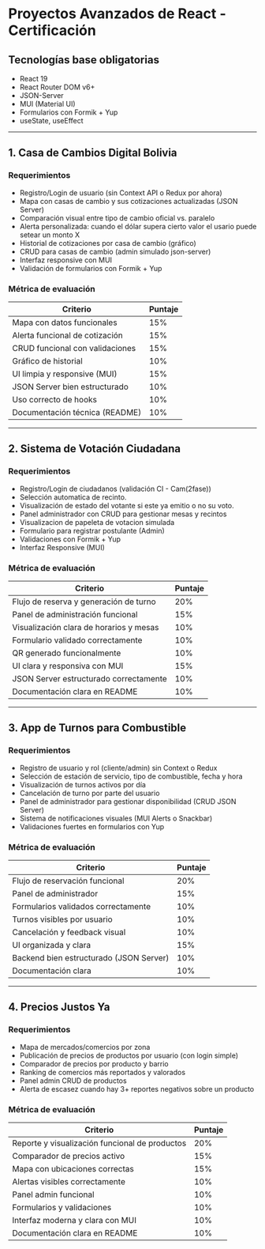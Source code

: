 # Proyectos Avanzados de React - Certificación

## Tecnologías base obligatorias
- React 19
- React Router DOM v6+
- JSON-Server
- MUI (Material UI) 
- Formularios con Formik + Yup
- useState, useEffect

---

## 1. Casa de Cambios Digital Bolivia

### Requerimientos
- Registro/Login de usuario (sin Context API o Redux por ahora)
- Mapa con casas de cambio y sus cotizaciones actualizadas (JSON Server)
- Comparación visual entre tipo de cambio oficial vs. paralelo
- Alerta personalizada: cuando el dólar supera cierto valor el usario puede setear un monto X 
- Historial de cotizaciones por casa de cambio (gráfico)
- CRUD para casas de cambio (admin simulado json-server)
- Interfaz responsive con MUI
- Validación de formularios con Formik + Yup

### Métrica de evaluación
| Criterio                            | Puntaje |
|-------------------------------------|---------|
| Mapa con datos funcionales  | 15%     |
| Alerta funcional de cotización     | 15%     |
| CRUD funcional con validaciones    | 15%     |
| Gráfico de historial               | 10%     |
| UI limpia y responsive (MUI)       | 15%     |
| JSON Server bien estructurado      | 10%     |
| Uso correcto de hooks              | 10%     |
| Documentación técnica (README)    | 10%     |

---

## 2. Sistema de Votación Ciudadana

### Requerimientos
- Registro/Login de ciudadanos (validación CI - Cam(2fase))
- Selección automatica de recinto.
- Visualización de estado del votante si este ya emitio o no su voto.
- Panel administrador con CRUD para gestionar  mesas y recintos
- Visualizacion de papeleta de votacion simulada 
- Formulario para registrar postulante (Admin)
- Validaciones con Formik + Yup
- Interfaz Responsive (MUI)

### Métrica de evaluación
| Criterio                                 | Puntaje |
|------------------------------------------|---------|
| Flujo de reserva y generación de turno   | 20%     |
| Panel de administración funcional        | 15%     |
| Visualización clara de horarios y mesas  | 10%     |
| Formulario validado correctamente        | 10%     |
| QR generado funcionalmente               | 10%     |
| UI clara y responsiva con MUI            | 15%     |
| JSON Server estructurado correctamente   | 10%     |
| Documentación clara en README            | 10%     |

---

## 3. App de Turnos para Combustible

### Requerimientos
- Registro de usuario y rol (cliente/admin) sin Context o Redux
- Selección de estación de servicio, tipo de combustible, fecha y hora
- Visualización de turnos activos por día
- Cancelación de turno por parte del usuario
- Panel de administrador para gestionar disponibilidad (CRUD JSON Server)
- Sistema de notificaciones visuales (MUI Alerts o Snackbar)
- Validaciones fuertes en formularios con Yup

### Métrica de evaluación
| Criterio                            | Puntaje |
|-------------------------------------|---------|
| Flujo de reservación funcional     | 20%     |
| Panel de administrador             | 15%     |
| Formularios validados correctamente | 10%     |
| Turnos visibles por usuario        | 10%     |
| Cancelación y feedback visual      | 10%     |
| UI organizada y clara              | 15%     |
| Backend bien estructurado (JSON Server) | 10% |
| Documentación clara                | 10%     |

---

## 4. Precios Justos Ya

### Requerimientos
- Mapa de mercados/comercios por zona
- Publicación de precios de productos por usuario (con login simple)
- Comparador de precios por producto y barrio
- Ranking de comercios más reportados y valorados
- Panel admin CRUD de productos
- Alerta de escasez cuando hay 3+ reportes negativos sobre un producto

### Métrica de evaluación
| Criterio                            | Puntaje |
|-------------------------------------|---------|
| Reporte y visualización funcional de productos | 20%     |
| Comparador de precios activo       | 15%     |
| Mapa con ubicaciones correctas     | 15%     |
| Alertas visibles correctamente     | 10%     |
| Panel admin funcional              | 10%     |
| Formularios y validaciones         | 10%     |
| Interfaz moderna y clara con MUI   | 10%     |
| Documentación clara en README      | 10%     |

